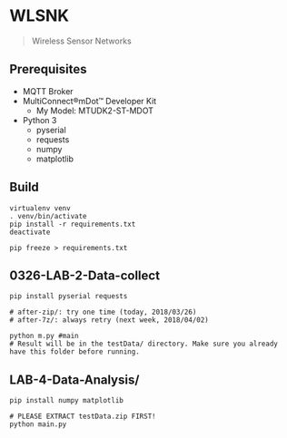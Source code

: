 # WLSNK

> Wireless Sensor Networks

## Prerequisites

- MQTT Broker
- MultiConnect®mDot™ Developer Kit
    - My Model: MTUDK2-ST-MDOT
- Python 3
    - pyserial
    - requests
    - numpy
    - matplotlib

## Build

```
virtualenv venv
. venv/bin/activate
pip install -r requirements.txt
deactivate

pip freeze > requirements.txt
```

## 0326-LAB-2-Data-collect

```
pip install pyserial requests

# after-zip/: try one time (today, 2018/03/26)
# after-7z/: always retry (next week, 2018/04/02)

python m.py #main
# Result will be in the testData/ directory. Make sure you already have this folder before running.
```

## LAB-4-Data-Analysis/

```
pip install numpy matplotlib

# PLEASE EXTRACT testData.zip FIRST!
python main.py
```
